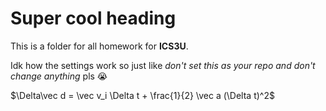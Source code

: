 # Super cool heading
This is a folder for all homework for **ICS3U**.

Idk how the settings work so just like _don't set this as your repo and don't change anything_ pls 😭

$`\Delta\vec d = \vec v_i \Delta t + \frac{1}{2} \vec a (\Delta t)^2`$
